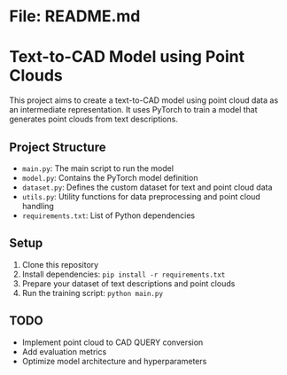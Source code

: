 # File: README.md
# Text-to-CAD Model using Point Clouds

This project aims to create a text-to-CAD model using point cloud data as an intermediate representation. It uses PyTorch to train a model that generates point clouds from text descriptions.

## Project Structure

- `main.py`: The main script to run the model
- `model.py`: Contains the PyTorch model definition
- `dataset.py`: Defines the custom dataset for text and point cloud data
- `utils.py`: Utility functions for data preprocessing and point cloud handling
- `requirements.txt`: List of Python dependencies

## Setup

1. Clone this repository
2. Install dependencies: `pip install -r requirements.txt`
3. Prepare your dataset of text descriptions and point clouds
4. Run the training script: `python main.py`

## TODO

- Implement point cloud to CAD QUERY conversion
- Add evaluation metrics
- Optimize model architecture and hyperparameters
